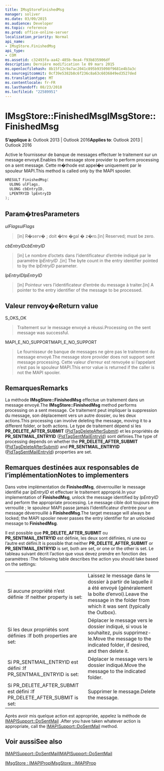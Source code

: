 ```yaml
---
title: IMsgStoreFinishedMsg
manager: soliver
ms.date: 03/09/2015
ms.audience: Developer
ms.topic: reference
ms.prod: office-online-server
localization_priority: Normal
api_name:
- IMsgStore.FinishedMsg
api_type:
- COM
ms.assetid: c32493fa-aa42-485b-9ea4-f93b835906df
description: Dernière modification le 09 mars 2015
ms.openlocfilehash: 8b15f12c9a7ac2041c895b935098f9681e4b3a3c
ms.sourcegitcommit: 0cf39e5382b8c6f236c8a63c6036849ed3527ded
ms.translationtype: MT
ms.contentlocale: fr-FR
ms.lasthandoff: 08/23/2018
ms.locfileid: "22589951"
---
```

# <a name="imsgstorefinishedmsg"></a><span data-ttu-id="90cac-103">IMsgStore::FinishedMsg</span><span class="sxs-lookup"><span data-stu-id="90cac-103">IMsgStore::FinishedMsg</span></span>

  
  
<span data-ttu-id="90cac-104">**S’applique à**: Outlook 2013 | Outlook 2016</span><span class="sxs-lookup"><span data-stu-id="90cac-104">**Applies to**: Outlook 2013 | Outlook 2016</span></span> 
  
<span data-ttu-id="90cac-105">Active le fournisseur de banque de messages effectuer le traitement sur un message envoyé.</span><span class="sxs-lookup"><span data-stu-id="90cac-105">Enables the message store provider to perform processing on a sent message.</span></span> <span data-ttu-id="90cac-106">Cette m�thode est appel�e uniquement par le spouleur MAPI.</span><span class="sxs-lookup"><span data-stu-id="90cac-106">This method is called only by the MAPI spooler.</span></span>
  
```cpp
HRESULT FinishedMsg(
  ULONG ulFlags,
  ULONG cbEntryID,
  LPENTRYID lpEntryID
);
```

## <a name="parameters"></a><span data-ttu-id="90cac-107">Param�tres</span><span class="sxs-lookup"><span data-stu-id="90cac-107">Parameters</span></span>

 <span data-ttu-id="90cac-108">_ulFlags_</span><span class="sxs-lookup"><span data-stu-id="90cac-108">_ulFlags_</span></span>
  
> <span data-ttu-id="90cac-109">[in] R�serv� ; doit �tre �gal � z�ro.</span><span class="sxs-lookup"><span data-stu-id="90cac-109">[in] Reserved; must be zero.</span></span>
    
 <span data-ttu-id="90cac-110">_cbEntryID_</span><span class="sxs-lookup"><span data-stu-id="90cac-110">_cbEntryID_</span></span>
  
> <span data-ttu-id="90cac-111">[in] Le nombre d’octets dans l’identificateur d’entrée indiqué par le paramètre _lpEntryID_ .</span><span class="sxs-lookup"><span data-stu-id="90cac-111">[in] The byte count in the entry identifier pointed to by the  _lpEntryID_ parameter.</span></span> 
    
 <span data-ttu-id="90cac-112">_lpEntryID_</span><span class="sxs-lookup"><span data-stu-id="90cac-112">_lpEntryID_</span></span>
  
> <span data-ttu-id="90cac-113">[in] Pointeur vers l’identificateur d’entrée du message à traiter.</span><span class="sxs-lookup"><span data-stu-id="90cac-113">[in] A pointer to the entry identifier of the message to be processed.</span></span>
    
## <a name="return-value"></a><span data-ttu-id="90cac-114">Valeur renvoy�e</span><span class="sxs-lookup"><span data-stu-id="90cac-114">Return value</span></span>

<span data-ttu-id="90cac-115">S_OK</span><span class="sxs-lookup"><span data-stu-id="90cac-115">S_OK</span></span> 
  
> <span data-ttu-id="90cac-116">Traitement sur le message envoyé a réussi.</span><span class="sxs-lookup"><span data-stu-id="90cac-116">Processing on the sent message was successful.</span></span>
    
<span data-ttu-id="90cac-117">MAPI_E_NO_SUPPORT</span><span class="sxs-lookup"><span data-stu-id="90cac-117">MAPI_E_NO_SUPPORT</span></span> 
  
> <span data-ttu-id="90cac-118">Le fournisseur de banque de messages ne gère pas le traitement du message envoyé.</span><span class="sxs-lookup"><span data-stu-id="90cac-118">The message store provider does not support sent message processing.</span></span> <span data-ttu-id="90cac-119">Cette valeur d’erreur est renvoyée si l’appelant n’est pas le spouleur MAPI.</span><span class="sxs-lookup"><span data-stu-id="90cac-119">This error value is returned if the caller is not the MAPI spooler.</span></span>
    
## <a name="remarks"></a><span data-ttu-id="90cac-120">Remarques</span><span class="sxs-lookup"><span data-stu-id="90cac-120">Remarks</span></span>

<span data-ttu-id="90cac-121">La méthode **IMsgStore::FinishedMsg** effectue un traitement dans un message envoyé.</span><span class="sxs-lookup"><span data-stu-id="90cac-121">The **IMsgStore::FinishedMsg** method performs processing on a sent message.</span></span> <span data-ttu-id="90cac-122">Ce traitement peut impliquer la suppression du message, son déplacement vers un autre dossier, ou les deux actions.</span><span class="sxs-lookup"><span data-stu-id="90cac-122">This processing can involve deleting the message, moving it to a different folder, or both actions.</span></span> <span data-ttu-id="90cac-123">Le type de traitement dépend si les **PR_DELETE_AFTER_SUBMIT** ([PidTagDeleteAfterSubmit](pidtagdeleteaftersubmit-canonical-property.md)) et les propriétés de **PR_SENTMAIL_ENTRYID** ([PidTagSentMailEntryId](pidtagsentmailentryid-canonical-property.md)) sont définies.</span><span class="sxs-lookup"><span data-stu-id="90cac-123">The type of processing depends on whether the **PR_DELETE_AFTER_SUBMIT** ([PidTagDeleteAfterSubmit](pidtagdeleteaftersubmit-canonical-property.md)) and **PR_SENTMAIL_ENTRYID** ([PidTagSentMailEntryId](pidtagsentmailentryid-canonical-property.md)) properties are set.</span></span> 
  
## <a name="notes-to-implementers"></a><span data-ttu-id="90cac-124">Remarques destinées aux responsables de l’implémentation</span><span class="sxs-lookup"><span data-stu-id="90cac-124">Notes to implementers</span></span>

<span data-ttu-id="90cac-125">Dans votre implémentation de **FinishedMsg**, déverrouiller le message identifié par _lpEntryID_ et effectuer le traitement approprié.</span><span class="sxs-lookup"><span data-stu-id="90cac-125">In your implementation of **FinishedMsg**, unlock the message identified by  _lpEntryID_ and perform the appropriate processing.</span></span> <span data-ttu-id="90cac-126">Le message cible doit toujours être verrouillé ; le spouleur MAPI passe jamais l’identificateur d’entrée pour un message déverrouillé à **FinishedMsg**.</span><span class="sxs-lookup"><span data-stu-id="90cac-126">The target message will always be locked; the MAPI spooler never passes the entry identifier for an unlocked message to **FinishedMsg**.</span></span>
  
<span data-ttu-id="90cac-127">Il est possible que **PR_DELETE_AFTER_SUBMIT** ou **PR_SENTMAIL_ENTRYID** est définie, les deux sont définies, ni une ou l’autre est défini.</span><span class="sxs-lookup"><span data-stu-id="90cac-127">It is possible that neither **PR_DELETE_AFTER_SUBMIT** or **PR_SENTMAIL_ENTRYID** is set, both are set, or one or the other is set.</span></span> <span data-ttu-id="90cac-128">Le tableau suivant décrit l’action que vous devez prendre en fonction des paramètres :</span><span class="sxs-lookup"><span data-stu-id="90cac-128">The following table describes the action you should take based on the settings:</span></span> 
  
|||
|:-----|:-----|
|<span data-ttu-id="90cac-129">Si aucune propriété n’est définie :</span><span class="sxs-lookup"><span data-stu-id="90cac-129">If neither property is set:</span></span>  <br/> |<span data-ttu-id="90cac-130">Laissez le message dans le dossier à partir de laquelle il a été envoyé (généralement la boîte d’envoi).</span><span class="sxs-lookup"><span data-stu-id="90cac-130">Leave the message in the folder from which it was sent (typically the Outbox).</span></span>  <br/> |
|<span data-ttu-id="90cac-131">Si les deux propriétés sont définies :</span><span class="sxs-lookup"><span data-stu-id="90cac-131">If both properties are set:</span></span>  <br/> |<span data-ttu-id="90cac-132">Déplacer le message vers le dossier indiqué, si vous le souhaitez, puis supprimez-le.</span><span class="sxs-lookup"><span data-stu-id="90cac-132">Move the message to the indicated folder, if desired, and then delete it.</span></span>  <br/> |
|<span data-ttu-id="90cac-133">Si PR_SENTMAIL_ENTRYID est défini :</span><span class="sxs-lookup"><span data-stu-id="90cac-133">If PR_SENTMAIL_ENTRYID is set:</span></span>  <br/> |<span data-ttu-id="90cac-134">Déplacer le message vers le dossier indiqué.</span><span class="sxs-lookup"><span data-stu-id="90cac-134">Move the message to the indicated folder.</span></span>  <br/> |
|<span data-ttu-id="90cac-135">Si PR_DELETE_AFTER_SUBMIT est défini :</span><span class="sxs-lookup"><span data-stu-id="90cac-135">If PR_DELETE_AFTER_SUBMIT is set:</span></span>  <br/> |<span data-ttu-id="90cac-136">Supprimer le message.</span><span class="sxs-lookup"><span data-stu-id="90cac-136">Delete the message.</span></span>  <br/> |
   
<span data-ttu-id="90cac-137">Après avoir mis quelque action est appropriée, appelez la méthode de [IMAPISupport::DoSentMail](imapisupport-dosentmail.md) .</span><span class="sxs-lookup"><span data-stu-id="90cac-137">After you have taken whatever action is appropriate, call the [IMAPISupport::DoSentMail](imapisupport-dosentmail.md) method.</span></span> 
  
## <a name="see-also"></a><span data-ttu-id="90cac-138">Voir aussi</span><span class="sxs-lookup"><span data-stu-id="90cac-138">See also</span></span>



[<span data-ttu-id="90cac-139">IMAPISupport::DoSentMail</span><span class="sxs-lookup"><span data-stu-id="90cac-139">IMAPISupport::DoSentMail</span></span>](imapisupport-dosentmail.md)
  
[<span data-ttu-id="90cac-140">IMsgStore : IMAPIProp</span><span class="sxs-lookup"><span data-stu-id="90cac-140">IMsgStore : IMAPIProp</span></span>](imsgstoreimapiprop.md)

